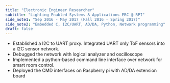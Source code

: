 ```yaml
---
title: "Electronic Engineer Researcher"
subtitle: "Lighting Enabled Systems & Applications ERC @ RPI"
side_note1: "Sep 2016 - May 2017 (Fall 2016 - Spring 2017)"
side_note2: "Embedded C, I2C/UART, AD/DA, Python, Network programming"
draft: false
---
```


- Established a I2C to UART proxy. Integrated UART only ToF sensors into a I2C sensor network.
- Debugged the network with logical analyzer and oscilloscope
- Implemented a python-based command line interface over network for smart room control.
- Deployed the CMD interfaces on Raspberry pi with AD/DA extension board